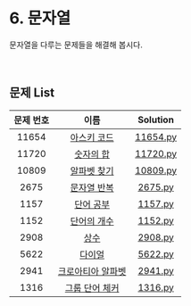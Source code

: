 # 6. 문자열
문자열을 다루는 문제들을 해결해 봅시다.

<br>

## 문제 List
|문제 번호|이름|Solution|
|:---:|:---:|:---:|
|11654|[아스키 코드](https://www.acmicpc.net/problem/11654)|[11654.py](https://github.com/tjswodud/BOJ-with-python/blob/master/level%206/11654.py)|
|11720|[숫자의 합](https://www.acmicpc.net/problem/11720)|[11720.py](https://github.com/tjswodud/BOJ-with-python/blob/master/level%206/11720.py)|
|10809|[알파벳 찾기](https://www.acmicpc.net/problem/10809)|[10809.py](https://github.com/tjswodud/BOJ-with-python/blob/master/level%206/10809.py)|
|2675|[문자열 반복](https://www.acmicpc.net/problem/2675)|[2675.py](https://github.com/tjswodud/BOJ-with-python/blob/master/level%206/2675.py)|
|1157|[단어 공부](https://www.acmicpc.net/problem/1157)|[1157.py](https://github.com/tjswodud/BOJ-with-python/blob/master/level%206/1157.py)|
|1152|[단어의 개수](https://www.acmicpc.net/problem/1152)|[1152.py](https://github.com/tjswodud/BOJ-with-python/blob/master/level%206/1152.py)|
|2908|[상수](https://www.acmicpc.net/problem/2908)|[2908.py](https://github.com/tjswodud/BOJ-with-python/blob/master/level%206/2908.py)|
|5622|[다이얼](https://www.acmicpc.net/problem/5622)|[5622.py](https://github.com/tjswodud/BOJ-with-python/blob/master/level%206/5622.py)|
|2941|[크로아티아 알파벳](https://www.acmicpc.net/problem/2941)|[2941.py](https://github.com/tjswodud/BOJ-with-python/blob/master/level%206/2941.py)|
|1316|[그룹 단어 체커](https://www.acmicpc.net/problem/1316)|[1316.py](https://github.com/tjswodud/BOJ-with-python/blob/master/level%206/1316.py)|